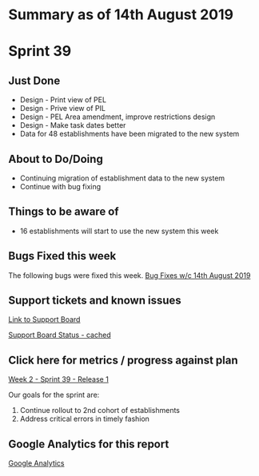 # Summary as of 14th August 2019 

# Sprint 39

## Just Done
* Design - Print view of PEL
* Design - Prive view of PIL
* Design - PEL Area amendment, improve restrictions design
* Design - Make task dates better
* Data for 48 establishments have been migrated to the new system
 

## About to Do/Doing
* Continuing migration of establishment data to the new system
* Continue with bug fixing

## Things to be aware of
* 16 establishments will start to use the new system this week 

## Bugs Fixed this week
The following bugs were fixed this week.
[Bug Fixes w/c 14th August 2019](graphs/bugs14082019.jpg)

## Support tickets and known issues
[Link to Support Board](https://jira.digital.homeoffice.gov.uk/secure/RapidBoard.jspa?rapidView=331&selectedIssue=ALS-47)

[Support Board Status - cached](graphs/supportBoard14082019.jpg)

## Click here for metrics / progress against plan
[Week 2 - Sprint 39 - Release 1](graphs/progress14082019.png)

Our goals for the sprint are:
1. Continue rollout to 2nd cohort of establishments 
2. Address critical errors in timely fashion 

## Google Analytics for this report
[Google Analytics](graphs/GA14082019.jpg)

